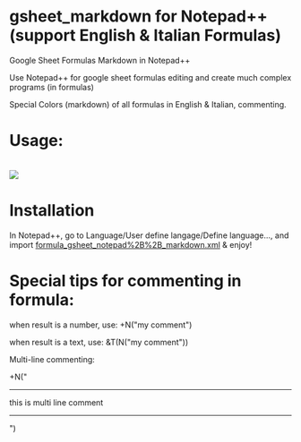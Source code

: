 # gsheet_markdown for Notepad++ (support English & Italian Formulas)
Google Sheet Formulas Markdown in Notepad++

Use Notepad++ for google sheet formulas editing and create much complex programs (in formulas)

Special Colors (markdown) of all formulas in English & Italian, commenting.

# Usage:
</br>
<img src="https://github.com/adegard/gsheet_markdown/blob/main/Cattura2.JPG"  align="center">

</br>

# Installation

In Notepad++, go to Language/User define langage/Define language..., and import <a href="https://github.com/adegard/gsheet_markdown/raw/master/formula_gsheet_notepad%2B%2B_markdown.xml" rel="nofollow">formula_gsheet_notepad%2B%2B_markdown.xml</a> 
 & enjoy!

# Special tips for commenting in formula:

when result is a number, use:
+N("my comment")

when result is a text, use:
&T(N("my comment"))

Multi-line commenting:

+N("
****
this
is 
multi line
comment
***
")


